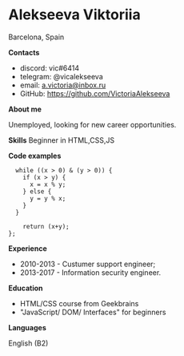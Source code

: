 # Alekseeva Viktoriia

Barcelona, Spain

**Contacts**

- discord: vic#6414
- telegram: @vicalekseeva
- email: a.victoria@inbox.ru
- GitHub: https://github.com/VictoriaAlekseeva

**About me**

Unemployed, looking for new career opportunities.

**Skills**
Beginner in HTML,CSS,JS

**Code examples**

```function mygcd(x, y) {
  while ((x > 0) & (y > 0)) {
    if (x > y) {
      x = x % y;
    } else {
      y = y % x;
    }
  }

    return (x+y);
};
```

**Experience**

- 2010-2013 - Custumer support engineer;
- 2013-2017 - Information security engineer.

**Education**

- HTML/CSS course from Geekbrains
- "JavaScript/ DOM/ Interfaces" for beginners

**Languages**

English (B2)
